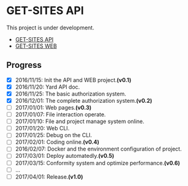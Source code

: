 # GET-SITES API

This project is under development.

- [GET-SITES API](https://github.com/pinewong/get-sites-api)
- [GET-SITES WEB](https://github.com/pinewong/get-sites-web)

## Progress

- [X] 2016/11/15: Init the API and WEB project.**(v0.1)**
- [X] 2016/11/20: Yard API doc.
- [X] 2016/11/25: The basic authorization system.
- [X] 2016/12/01: The complete authorization system.**(v0.2)**
- [ ] 2017/01/01: Web pages.**(v0.3)**
- [ ] 2017/01/07: File interaction operate.
- [ ] 2017/01/10: File and project manage system online.
- [ ] 2017/01/20: Web CLI.
- [ ] 2017/01/25: Debug on the CLI.
- [ ] 2017/02/01: Coding online.**(v0.4)**
- [ ] 2016/02/07: Docker and the environment configuration of project.
- [ ] 2017/03/01: Deploy automatedly.**(v0.5)**
- [ ] 2017/03/15: Conformity system and optimize performance.**(v0.6)**
- [ ] ...
- [ ] 2017/04/01: Release.**(v1.0)**
